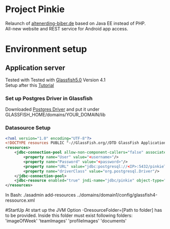 # Project Pinkie
Relaunch of [altenerding-biber.de](http://www.altenerding-biber.de) based on Java EE instead of PHP.  
All-new website and REST service for Android app access.

# Environment setup
## Application server
Tested with Tested with [Glassfish5.0](https://javaee.github.io/glassfish/download) Version 4.1 <br/>
Setup after this [Tutorial](https://www.nabisoft.com/tutorials/glassfish/installing-glassfish-41-on-ubuntu)

### Set up Postgres Driver in Glassfish
Downloaded [Postgres Driver](https://jdbc.postgresql.org/download.html) and put it under GLASSFISH_HOME/domains/YOUR_DOMAIN/lib 

### Datasource Setup
```xml
<?xml version="1.0" encoding="UTF-8"?>
<!DOCTYPE resources PUBLIC "-//GlassFish.org//DTD GlassFish Application Server 3.1 Resource Definitions//EN" "http://glassfish.org/dtds/glassfish-resources_1_5.dtd">
<resources>
    <jdbc-connection-pool allow-non-component-callers="false" associate-with-thread="false" connection-creation-retry-attempts="0" connection-creation-retry-interval-in-seconds="10" connection-leak-reclaim="false" connection-leak-timeout-in-seconds="0" connection-validation-method="auto-commit" datasource-classname="org.postgresql.ds.PGSimpleDataSource" fail-all-connections="false" idle-timeout-in-seconds="300" is-connection-validation-required="false" is-isolation-level-guaranteed="true" lazy-connection-association="false" lazy-connection-enlistment="false" match-connections="false" max-connection-usage-count="0" max-pool-size="32" max-wait-time-in-millis="60000" name="Pinkie" non-transactional-connections="false" pool-resize-quantity="2" res-type="javax.sql.DataSource" statement-timeout-in-seconds="-1" steady-pool-size="8" validate-atmost-once-period-in-seconds="0" wrap-jdbc-objects="false">
        <property name="User" value="<username>"/>
        <property name="Password" value="<password>"/>
        <property name="URL" value="jdbc:postgresql://<IP>:5432/pinkieTest"/>
        <property name="driverClass" value="org.postgresql.Driver"/>
    </jdbc-connection-pool>
    <jdbc-resource enabled="true" jndi-name="jdbc/pinkie" object-type="user" pool-name="Pinkie"/>
</resources>
```
In Bash:
./asadmin add-resources ../domains/domain1/config/glassfish4-ressource.xml

#StartUp
At start up the JVM Option -DresourceFolder=[Path to folder] has to be provided. Inside this folder must exist following folders:
'imageOfWeek'
'teamImages'
'profileImages'
'documents'